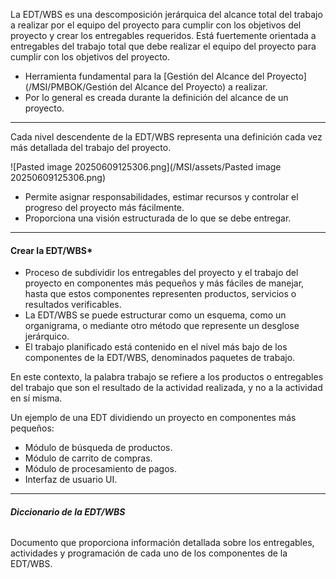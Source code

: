 La EDT/WBS es una descomposición jerárquica del alcance total del trabajo a realizar por el equipo del proyecto para cumplir con los objetivos del proyecto y crear los entregables requeridos. 
Está fuertemente orientada a entregables del trabajo total que debe realizar el equipo del proyecto para cumplir con los objetivos del proyecto.

- Herramienta fundamental para la [Gestión del Alcance del Proyecto](/MSI/PMBOK/Gestión del Alcance del Proyecto) a realizar.
- Por lo general es creada durante la definición del alcance de un proyecto.
****
Cada nivel descendente de la EDT/WBS representa una definición cada vez más detallada del trabajo del proyecto.

![Pasted image 20250609125306.png](/MSI/assets/Pasted image 20250609125306.png)

- Permite asignar responsabilidades, estimar recursos y controlar el progreso del proyecto más fácilmente.
- Proporciona una visión estructurada de lo que se debe entregar.
****
#### **Crear la EDT/WBS***
- Proceso de subdividir los entregables del proyecto y el trabajo del proyecto en componentes más pequeños y más fáciles de manejar, hasta que estos componentes representen productos, servicios o resultados verificables.
- La EDT/WBS se puede estructurar como un esquema, como un organigrama, o mediante otro método que represente un desglose jerárquico.
- El trabajo planificado está contenido en el nivel más bajo de los componentes de la EDT/WBS, denominados paquetes de trabajo.

En este contexto, la palabra trabajo se refiere a los productos o entregables del trabajo que son el resultado de la actividad realizada, y no a la actividad en sí misma.

Un ejemplo de una EDT dividiendo un proyecto en componentes más pequeños:

- Módulo de búsqueda de productos.
- Módulo de carrito de compras.
- Módulo de procesamiento de pagos.
- Interfaz de usuario UI.
****
###### **Diccionario de la EDT/WBS**
Documento que proporciona información detallada sobre los entregables, actividades y programación de cada uno de los componentes de la EDT/WBS.

